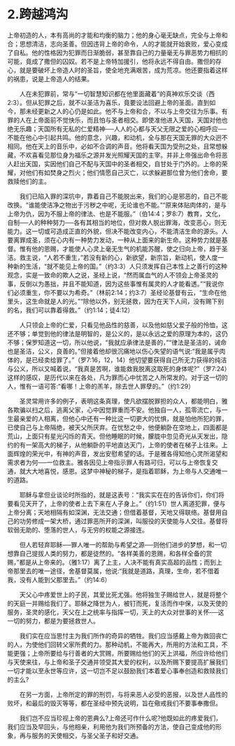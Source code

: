 # 2.跨越鸿沟

上帝初造的人，本有高尚的才能和均衡的脑力；他的身心毫无缺点，完全与上帝和合；思想清洁，志向圣善。但因违背上帝的命令，人的才能就开始衰败，爱心变成了自私。他的性格因为犯罪而日渐脆弱，甚至靠自己的力量毫无与罪恶势力相抗的可能，竟成了撒但的囚奴。若不是上帝特加援引，他将永远不得自由。撒但的存心，就是要破坏上帝造人时的圣旨，使全地充满艰苦，成为荒凉。他还要指着这样的祸患，说是上帝造人的结果。

　　人在未犯罪前，常与“一切智慧知识都在他里面藏着”的真神欢乐交谈（西2:3）。但从犯罪之后，就不以圣洁为喜乐，竟要设法回避上帝的圣面。直到如今，那未经更新之人的心仍是如此。他不与上帝和合，不以与上帝交往为乐事。有罪的人在上帝面前不觉快乐，而且怕与圣者相交。即使准他进入天国，天国对他也绝无乐趣；天国所有无私的仁爱精神──人人的心都与天父无限之爱的心相呼应──不能在他心中引起共鸣。他的意念，兴趣，和动机，全与那在天国无罪的大众迥不相同。他在天上的音乐中，必如不合调的声音。他将看天国为受刑之处，且常想躲藏，不欢喜看见那位身为福乐之源并发光照耀天国的主宰。并非上帝强出命令将恶人赶出天国，实因他们自己不配与天国中的圣者相交，自甘处于门外的。上帝的荣耀，对他们有如焚身之烈火；他们情愿自己灭亡，以求躲避那位曾为他们舍命，要救赎他们的主。

　　我们已陷入罪的深坑中，靠着自己不能脱出来，我们的心是邪恶的，自己不能改换。“谁能使洁净之物出于污秽之中呢，无论谁也不能。”“原来体贴肉体的，是与上帝为仇，因为不服上帝的律法、也是不能服。”（伯14:4；罗8:7）教育，文化，自制──人的种种努力──各有其相当的地位，但对救人脱出罪海，改变恶心，则无能力。这一切或可造成正直的外貌，但决不能改变内心，不能清洁生命的源头。人要离罪成圣，须在心内有一种势力发动，一种从上面来的新生命。这种势力就是基督。惟有他的恩赐，才能使人心灵上毫无生气的机能苏醒，使之归向上帝，趋于圣洁。救主说，“人若不重生，”若没有新的心，新欲望，新宗旨，新动机，使人度一种新的生活，“就不能见上帝的国。”（约3:3）人只须发挥自己本性上之善行的这种观念，实是一致命的欺人之说，圣经上说，“然而属血气的人不领会上帝圣灵的事，反倒以为愚拙，并且不能知道，因为这些事惟有属灵的人才能看透。”“我说你们必须重生，你不要以为希奇。”（林前2:14；约3:7）圣经论基督有云，“生命在他里头，这生命就是人的光。”“除他以外，别无拯救，因为在天下人间，没有赐下别的名，我们可以靠着得救。”（约1:14；徒4:12）

　　人只领会上帝的仁爱，只看见他品性的慈善，以及他如慈父爱子般的怜恤，这还不够；单觉到他的律法是明智的，是公义的，是以永远之爱的原理为本的，这仍不够；保罗知道这一切，所以他说，“我就应承律法是善的，”“律法是圣洁的，诫命也是圣洁，公义，良善的。”但接着他却很沉痛地以伤心失望的语气说:“我是属乎肉体的，是已经卖给罪了。”（罗7:16，12，14）他切望要获得自己所无力获得的纯洁与公义，所以又喊着说，“我真是苦啊，谁能救我脱离这取死的身体呢?”（罗7:24）这样的感叹，是历代以来在各处，凡为罪而心中忧苦之人所常发的。对于这一切的人，惟有一语可答:“看哪！上帝的羔羊，除去世人罪孽的。”（约1:29）

　　圣灵常用许多的例子，表明这条真理，使凡欲摆脱罪担的众人，都能明白，雅各欺骗以扫之后，逃离父家，心中因觉罪重而不安。他独自一人，孤零流亡，与一生最亲爱的人相离，但他心中还有一种比这一切更大的忧惧，就是怕他所犯的罪，已使自己与上帝隔绝，被天父所厌弃。在忧愁之中，他便躺卧在空地上，四面都是荒山，上面只有星光闪烁的青天。但他睡眠的时候，朦胧中忽见奇光从天发出，隐约的有一架高大的梯子，从他躺卧的平地直达天门，上帝的使者在梯子上往来。上面辉煌的荣光中，有神的声音，发出安慰希望的话。于是雅各得知他心灵所渴望和需求者为何──一位救主。雅各因见上帝指示罪人有路可归，可以与上帝恢复交通，就大大地喜悦，感恩。这梦中神秘的梯子，是指着耶稣，为上帝与人交通唯一的道路。

　　耶稣与拿但业谈论时所指的，就是这表号：“我实实在在的告诉你们，你们将要看见天开了，上帝的使者上去下来在人子身上。”（约1:51）世人离道犯罪，便与上帝分离；天地相隔有如深渊，无法交通；但借着基督，天地又得联络。基督用自己的功劳修成一架大桥，通过罪恶所开的深渊，叫服役的天使能与人交往。基督将软弱无助的、堕落的世人，与无穷的权能之源接连。

　　但人若轻弃耶稣──罪人唯一的帮助与希望之源──则他们进步的梦想，和一切想靠自己提拔人类的努力，都是徒然的。“各样美善的恩赐，和各样全备的赏赐，”都是从上帝来的。（雅1:17）离了上主，人决不能有真实高超的品性；而到上帝那里去的唯一途径，舍基督莫属，他说:“我就是道路，真理，生命，若不借着我，没有人能到父那里去。”（约14:6）

　　天父心中疼爱世上的子民，其爱比死尤强。他将独生子赐给世人，就是将整个的天庭一并赐给我们了。耶稣之降世为人，被钉而死，复活而作中保，以及天使的服务，圣灵的感化，天父在上之统率与指挥一切，天上的大众对世事的关怀──这一切的努力，都是为要拯救世人。

　　我们实在应当思忖主为我们所作的奇异的牺牲。我们应当感戴上帝为救回丧亡的人，为使他们回转父家所费的力。那种动机，不能再大，所用的方法和工具，不能更强；上帝所要给与行善者的大赏赐，所要赐给他们的天上洪福，所应许给他们与天使来往，与上帝和圣子交通并领受其大爱的权利，以及所赐下要提高扩展我们一切才能以至永世等应许，这一切岂不足以鼓励我们本着爱心事奉创造和救赎我们的主么?

　　在另一方面，上帝所定的罪的刑罚，与将来恶人必受的恶报，以及世人品性的败坏，和最后的毁灭等等，都在圣经中预先说明，旨在儆戒我们不要事奉撒但。

　　我们岂不应当珍视上帝的恩典么?上帝还可作什么呢?他既如此的疼爱我们，我们应当及早回头，与他相亲，利用他为我们所预备的方法，使自己变成他的形象，再与服务的天使相交，与圣父圣子和好交通。
